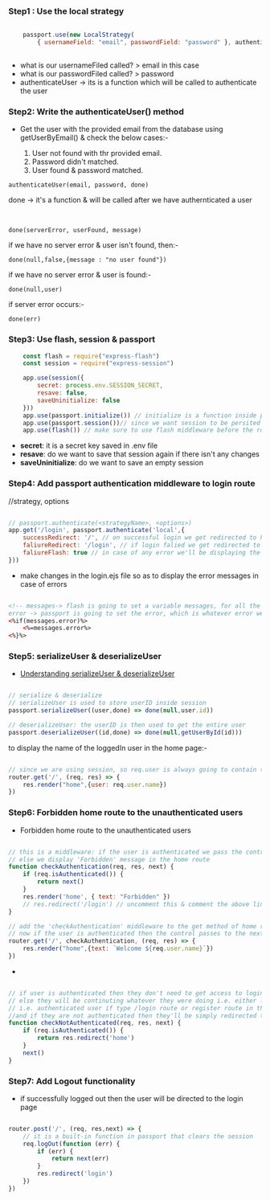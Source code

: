 <h3>Step1 : Use the local strategy</h3>

```js

    passport.use(new LocalStrategy(
        { usernameField: "email", passwordField: "password" }, authenticateUser))
    

``` 

- what is our usernameFiled called? > email in this case
- what is our passwordFiled called? > password
- authenticateUser -> its is a function which will be called to authenticate the user


<h3>Step2: Write the authenticateUser() method</h3>

- Get the user with the provided email from the database using getUserByEmail() & check the below cases:- 

    1. User not found with thr provided email.
    2. Password didn't matched.
    3. User found & password matched.

 ```
 authenticateUser(email, password, done)
 ```

done -> it's a function & will be called after we have authernticated a user

<br>

    done(serverError, userFound, message)

if we have no server error & user isn't found, then:-
    
    done(null,false,{message : "no user found"})

if we have no server error & user is found:-

    done(null,user)

if server error occurs:-

    done(err)

<h3>Step3: Use flash, session & passport</h3>

```js
    const flash = require("express-flash")
    const session = require("express-session")

    app.use(session({
        secret: process.env.SESSION_SECRET,
        resave: false,
        saveUninitialize: false
    }))
    app.use(passport.initialize()) // initialize is a function inside passport, it set some of the basics
    app.use(passport.session())// since we want session to be persited over all the pages
    app.use(flash()) // make sure to use flash middleware before the routing because they gets access to the req or res or locals 

```
- **secret**: it is a secret key saved in .env file
- **resave**: do we want to save that session again if there isn't any changes
- **saveUninitialize**: do we want to save an empty session
    
<h3>Step4: Add passport authentication middleware to login route</h3>
//strategy, options

```js

// passport.authenticate(<strategyName>, <options>)
app.get('/login', passport.authenticate('local',{
    successRedirect: '/', // on successful login we get redirected to home page
    faliureRedirect: '/login', // if login falied we get redirected to login page
    faliureFlash: true // in case of any error we'll be displaying the respective error message that we have specified in the `authenticateUser` function
}))

```

- make changes in the login.ejs file so as to display the error messages in case of errors

```html

<!-- messages-> flash is going to set a variable messages, for all the messages
error -> passport is going to set the error, which is whatever error we get as specified in the `authenticateUser` function -->
<%if(messages.error)%>
    <%=messages.error%>
<%}%>

```

<h3>Step5: serializeUser & deserializeUser</h3>

- [Understanding serializeUser & deserializeUser](https://stackoverflow.com/questions/27637609/understanding-passport-serialize-deserialize)

```js

// serialize & deserialize
// serializeUser is used to store userID inside session
passport.serializeUser((user,done) => done(null,user.id))

// deserializeUser: the userID is then used to get the entire user
passport.deserializeUser((id,done) => done(null,getUserById(id)))


```
to display the name of the loggedIn user in the home page:-
```js

// since we are using session, so req.user is always going to contain the user which is authenticated for that moment
router.get('/', (req, res) => {
    res.render("home",{user: req.user.name})
})

```


<h3>Step6: Forbidden home route to the unauthenticated users</h3>

- Forbidden home route to the unauthenticated users

```js

// this is a middleware: if the user is authenticated we pass the control to the next middleware
// else we display 'Forbidden' message in the home route 
function checkAuthentication(req, res, next) {
    if (req.isAuthenticated()) {
        return next()
    }
    res.render('home', { text: "Forbidden" })
    // res.redirect('/login') // uncomment this & comment the above line, if want to redirect unauthenticated users to 'login page' instead of displaying a forbidden message 
}

// add the 'checkAuthentication' middleware to the get method of home route
// now if the user is authenticated then the control passes to the next middleware which is written below that displays 'Welcome' message along with the name of the user
router.get('/', checkAuthentication, (req, res) => {
    res.render("home",{text: `Welcome ${req.user.name}`})
})

```

- 

```js

// if user is authenticated then they don't need to get access to login or register,so they'll be redirected to home page
// else they will be continuting whatever they were doing i.e. either login or register
// i.e. authenticated user if type /login route or register route in the browser they'll be redirected to home page 
//and if they are not authenticated then they'll be simply redirected to whatever route they typed
function checkNotAuthenticated(req, res, next) {
    if (req.isAuthenticated()) {
        return res.redirect('home')
    }
    next()
}

```

<h3>Step7: Add Logout functionality</h3>

- if successfully logged out then the user will be directed to the login page

```js

router.post('/', (req, res,next) => {
    // it is a built-in function in passport that clears the session
    req.logOut(function (err) {
        if (err) {
            return next(err)
        }
        res.redirect('login')
    })
})

```


